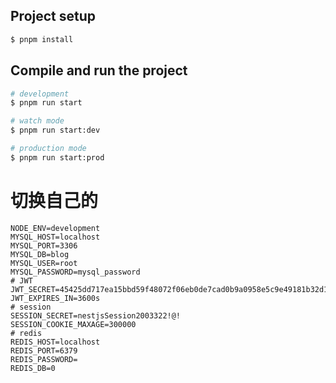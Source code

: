 ## Project setup

```bash
$ pnpm install
```

## Compile and run the project

```bash
# development
$ pnpm run start

# watch mode
$ pnpm run start:dev

# production mode
$ pnpm run start:prod
```

# 切换自己的
```shell
NODE_ENV=development
MYSQL_HOST=localhost
MYSQL_PORT=3306
MYSQL_DB=blog
MYSQL_USER=root
MYSQL_PASSWORD=mysql_password
# JWT
JWT_SECRET=45425dd717ea15bbd59f48072f06eb0de7cad0b9a0958e5c9e49181b32d15134
JWT_EXPIRES_IN=3600s
# session
SESSION_SECRET=nestjsSession2003322!@!
SESSION_COOKIE_MAXAGE=300000
# redis
REDIS_HOST=localhost
REDIS_PORT=6379
REDIS_PASSWORD=
REDIS_DB=0
```

